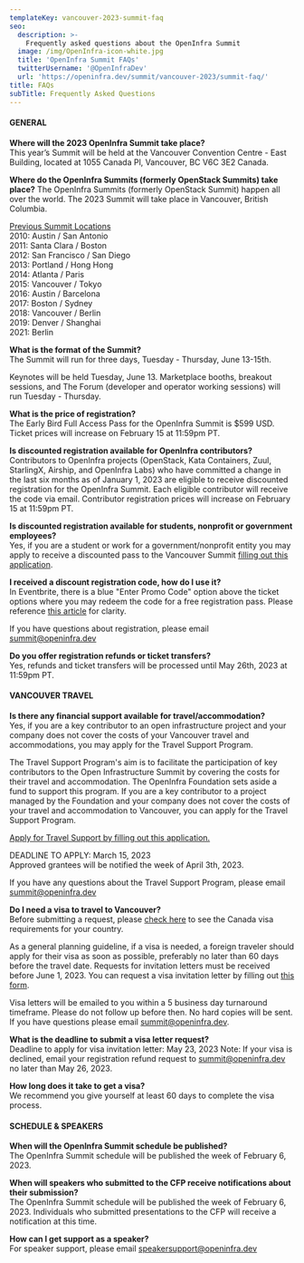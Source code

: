 ```yaml
---
templateKey: vancouver-2023-summit-faq
seo:
  description: >-
    Frequently asked questions about the OpenInfra Summit
  image: /img/OpenInfra-icon-white.jpg
  title: 'OpenInfra Summit FAQs'
  twitterUsername: '@OpenInfraDev'
  url: 'https://openinfra.dev/summit/vancouver-2023/summit-faq/'
title: FAQs
subTitle: Frequently Asked Questions
---
```


#### GENERAL

**Where will the 2023 OpenInfra Summit take place?**
<br>
This year’s Summit will be held at the Vancouver Convention Centre - East Building, located at 1055 Canada Pl, Vancouver, BC V6C 3E2 Canada.

**Where do the OpenInfra Summits (formerly OpenStack Summits) take place?**
The OpenInfra Summits (formerly OpenStack Summit) happen all over the world. The 2023 Summit will take place in Vancouver, British Columbia.

<u>Previous Summit Locations</u> <br>
2010: Austin / San Antonio <br>
2011: Santa Clara / Boston <br>
2012: San Francisco / San Diego <br>
2013: Portland / Hong Hong <br>
2014: Atlanta / Paris <br>
2015: Vancouver / Tokyo <br>
2016: Austin / Barcelona <br>
2017: Boston / Sydney <br>
2018: Vancouver / Berlin <br>
2019: Denver / Shanghai <br>
2021: Berlin <br>

**What is the format of the Summit?** <br>
The Summit will run for three days, Tuesday - Thursday, June 13-15th. 

Keynotes will be held Tuesday, June 13. Marketplace booths, breakout sessions, and The Forum (developer and operator working sessions) will run Tuesday - Thursday.

<!-- The [full schedule can be found here](/summit/berlin-2022/summit-schedule).  -->

**What is the price of registration?** <br>
The Early Bird Full Access Pass for the OpenInfra Summit is $599 USD. Ticket prices will increase on February 15 at 11:59pm PT. 

**Is discounted registration available for OpenInfra contributors?** <br>
Contributors to OpenInfra projects (OpenStack, Kata Containers, Zuul, StarlingX, Airship, and OpenInfra Labs) who have committed a change in the last six months as of January 1, 2023 are eligible to receive discounted registration for the OpenInfra Summit. Each eligible contributor will receive the code via email. Contributor registration prices will increase on February 15 at 11:59pm PT.

**Is discounted registration available for students, nonprofit or government employees?** <br>
Yes, if you are a student or work for a government/nonprofit entity you may apply to receive a discounted pass to the Vancouver Summit [filling out this application](https://openinfrafoundation.formstack.com/forms/yvr2023summit_discountedreg_app).

**I received a discount registration code, how do I use it?** <br>
In Eventbrite, there is a blue "Enter Promo Code" option above the ticket options where you may redeem the code for a free registration pass. Please reference [this article](https://www.eventbrite.com/support/articles/en_US/How_To/how-to-apply-a-discount-or-access-code-to-your-order?lg=en_US) for clarity.

If you have questions about registration, please email [summit@openinfra.dev](mailto:summit@openinfra.dev)

**Do you offer registration refunds or ticket transfers?** <br>
Yes, refunds and ticket transfers will be processed until May 26th, 2023 at 11:59pm PT.

<h4 id="travel">VANCOUVER TRAVEL</h4>

**Is there any financial support available for travel/accommodation?** <br>
Yes, if you are a key contributor to an open infrastructure project and your company does not cover the costs of your Vancouver travel and accommodations, you may apply for the Travel Support Program.

The Travel Support Program's aim is to facilitate the participation of key contributors to the Open Infrastructure Summit by covering the costs for their travel and accommodation. The OpenInfra Foundation sets aside a fund to support this program. If you are a key contributor to a project managed by the Foundation and your company does not cover the costs of your travel and accommodation to Vancouver, you can apply for the Travel Support Program.

[Apply for Travel Support by filling out this application.](https://openinfrafoundation.formstack.com/forms/openinfra_tsp)

DEADLINE TO APPLY: March 15, 2023 <br>
Approved grantees will be notified the week of April 3th, 2023.

If you have any questions about the Travel Support Program, please email [summit@openinfra.dev](mailto:summit@openinfra.dev)

**Do I need a visa to travel to Vancouver?** <br>
Before submitting a request, please [check here](https://www.cic.gc.ca/english/visit/visas.asp) to see the Canada visa requirements for your country.

As a general planning guideline, if a visa is needed, a foreign traveler should apply for their visa as soon as possible, preferably no later than 60 days before the travel date. Requests for invitation letters must be received before June 1, 2023. You can request a visa invitation letter by filling out [this form](https://openinfrafoundation.formstack.com/forms/visa_yvrsummit2023).

Visa letters will be emailed to you within a 5 business day turnaround timeframe. Please do not follow up before then.  No hard copies will be sent. If you have questions please email [summit@openinfra.dev](mailto:summit@openinfra.dev).

**What is the deadline to submit a visa letter request?** <br>
Deadline to apply for visa invitation letter: May 23, 2023
Note: If your visa is declined, email your registration refund request to [summit@openinfra.dev](mailto:summit@openinfra.dev) no later than May 26, 2023.
 
**How long does it take to get a visa?** <br>
We recommend you give yourself at least 60 days to complete the visa process.

<h4 id="speakers">SCHEDULE & SPEAKERS</h4>

**When will the OpenInfra Summit schedule be published?** <br>
The OpenInfra Summit schedule will be published the week of February 6, 2023. 

**When will speakers who submitted to the CFP receive notifications about their submission?** <br>
The OpenInfra Summit schedule will be published the week of February 6, 2023. Individuals who submitted presentations to the CFP will receive a notification at this time. 

**How can I get support as a speaker?** <br>
For speaker support, please email [speakersupport@openinfra.dev](speakersupport@openinfra.dev)
